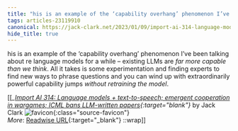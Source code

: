 ```yaml
---
title: "his is an example of the ‘capability overhang’ phenomenon I’ve ..."
tags: articles-23119910
canonical: https://jack-clark.net/2023/01/09/import-ai-314-language-models-text-to-speech-emergent-cooperation-in-wargames-icml-bans-llm-written-papers/
hide_title: true
---
```


his is an example of the ‘capability overhang’ phenomenon I’ve been talking about re language models for a while – existing LLMs are *far more capable than we think*. All it takes is some experimentation and finding experts to find new ways to phrase questions and you can wind up with extraordinarily powerful capability jumps *without retraining the model*.


[[<cite>_[Import AI 314: Language models + text-to-speech; emergent cooperation in wargames; ICML bans LLM-written papers](https://jack-clark.net/2023/01/09/import-ai-314-language-models-text-to-speech-emergent-cooperation-in-wargames-icml-bans-llm-written-papers/){:target="_blank"}_</cite> by Jack Clark ![favicon](https://s2.googleusercontent.com/s2/favicons?domain=jack-clark.net){:class="source-favicon"}<br>
_More_: [Readwise URL](https://readwise.io/open/453571777){:target="_blank"}
::wrap]]